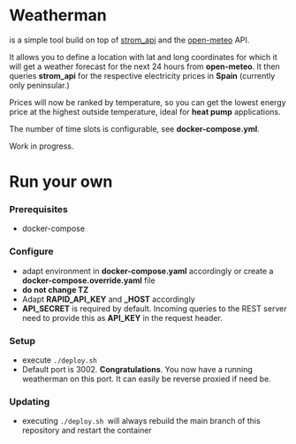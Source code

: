 # Weatherman 
is a simple tool build on top of [strom_api](https://github.com/willyfromtheblock/strom_api "strom_api") and the [open-meteo](https://open-meteo.com/ "open-meteo") API.

It allows you to define a location with lat and long coordinates for which it will get a weather forecast for the next 24 hours from **open-meteo**. It then queries **strom_api** for the respective electricity prices in **Spain** (currently only peninsular.)

Prices will now be ranked by temperature, so you can get the lowest energy price at the highest outside temperature, ideal for **heat pump** applications.

The number of time slots is configurable, see **docker-compose.yml**. 

Work in progress.


# Run your own
### Prerequisites
- docker-compose

### Configure
- adapt environment in **docker-compose.yaml** accordingly or create a **docker-compose.override.yaml** file
- **do not change TZ**
- Adapt **RAPID_API_KEY** and **_HOST** accordingly
- **API_SECRET** is required by default. Incoming queries to the REST server need to provide this as **API_KEY** in the request header.

### Setup
- execute `./deploy.sh`
- Default port is 3002. **Congratulations**. You now have a running weatherman on this port. 
It can easily be reverse proxied if need be.

### Updating
- executing `./deploy.sh `will always rebuild the main branch of this repository and restart the container